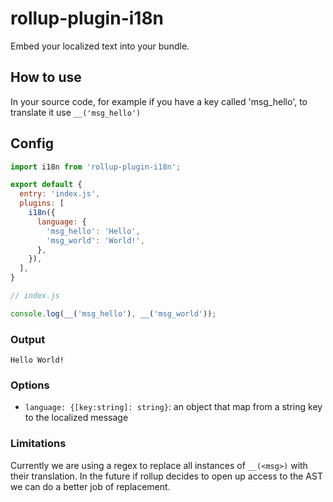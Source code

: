 # rollup-plugin-i18n

Embed your localized text into your bundle.

## How to use
In your source code, for example if you have a key called 'msg_hello', to translate it use `__('msg_hello')`

## Config

```js
import i18n from 'rollup-plugin-i18n';

export default {
  entry: 'index.js',
  plugins: [
    i18n({
      language: {
        'msg_hello': 'Hello',
        'msg_world': 'World!',
      },
    }),
  ],
}
```

```js
// index.js

console.log(__('msg_hello'), __('msg_world'));

```

### Output
```
Hello World!
```

### Options
- `language: {[key:string]: string}`: an object that map from a string key to the localized message

### Limitations
Currently we are using a regex to replace all instances of `__(<msg>)` with their translation. In the future if rollup decides to open up access to the AST we can do a better job of replacement.
